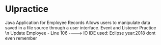 # UIpractice
Java Application for Employee Records
Allows users to manipulate data saved in a file source through a user interface.
Event and Listener Practice \n
Update Employee - Line 106 ----> IO
IDE used: Eclipse
year:2018 dont even remember
